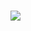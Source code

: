 #   
<img src="https://github-readme-stats.vercel.app/api/top-langs?username=luizin5&layout=compact"/>
